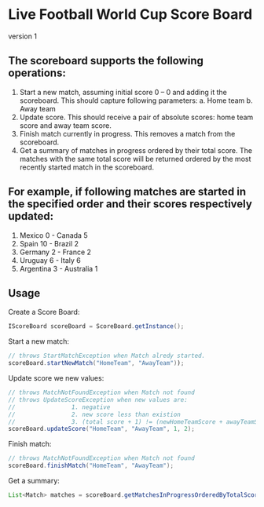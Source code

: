 # Live Football World Cup Score Board 
version 1

## The scoreboard supports the following operations:
1. Start a new match, assuming initial score 0 – 0 and adding it the scoreboard.
   This should capture following parameters:
   a. Home team
   b. Away team
2. Update score. This should receive a pair of absolute scores: home team score and away
   team score.
3. Finish match currently in progress. This removes a match from the scoreboard.
4. Get a summary of matches in progress ordered by their total score. The matches with the
   same total score will be returned ordered by the most recently started match in the
   scoreboard.
  
## For example, if following matches are started in the specified order and their scores respectively updated:
   1. Mexico 0 - Canada 5
   2. Spain 10 - Brazil 2
   3. Germany 2 - France 2
   4. Uruguay 6 - Italy 6
   5. Argentina 3 - Australia 1

## Usage

Create a Score Board:
```java
IScoreBoard scoreBoard = ScoreBoard.getInstance();
```


Start a new match:
```java
// throws StartMatchException when Match alredy started.
scoreBoard.startNewMatch("HomeTeam", "AwayTeam"));
```

Update score we new values:
```java
// throws MatchNotFoundException when Match not found
// throws UpdateScoreException when new values are:
//                1. negative
//                2. new score less than existion
//                3. (total score + 1) != (newHomeTeamScore + awayTeamScore) 
scoreBoard.updateScore("HomeTeam", "AwayTeam", 1, 2);
```

Finish match:
```java
// throws MatchNotFoundException when Match not found
scoreBoard.finishMatch("HomeTeam", "AwayTeam");
```

Get a summary:
```java
List<Match> matches = scoreBoard.getMatchesInProgressOrderedByTotalScore()
```

